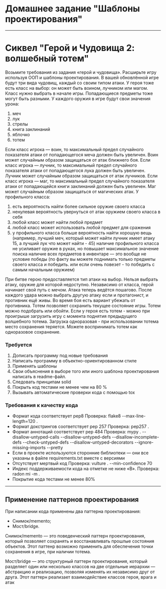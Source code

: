 # Домашнее задание "Шаблоны проектирования"
***
# Сиквел "Герой и Чудовища 2: волшебный тотем"
Возьмите требования из задания «герой и чудовища». Расширьте игру используя ООП и шаблоны проектирования.
В вашей обновлённой игре будут три вида чудовищ, каждый со своим типом атаки.
У героя тоже есть класс на выбор: он может быть воином, лучником или магом. Класс нужно выбрать в начале игры.
Попадающиеся предметы тоже могут быть разными.
У каждого оружия в игре будут свои значения урона:
1.	меч
2.	лук
3.	стрелы
4.	книга заклинаний
5.	яблочко
6.	тотем

Если класс игрока — воин, то максимальный предел случайного показателя атаки от попадающегося меча должен быть увеличен. Воин может случайным образом защищаться от атак ближнего боя.
Если класс игрока — лучник, то максимальный предел случайного показателя атаки от попадающегося лука должен быть увеличен. Лучник может случайным образом защищаться от атак лучников.
Если класс игрока — маг, то максимальный предел случайного показателя атаки от попадающейся книги заклинаний должен быть увеличен. Маг может случайным образом защищаться от магических атак.
У профильного класса: 
1.	есть вероятность найти более сильное оружие своего класса 
2.	ненулевая вероятность увернуться от атак оружием своего класса в себя
3. любой класс может найти любой предмет 
4. любой класс может использовать любой предмет для сражения
5. у профильного класса больше вероятность найти хорошую вещь (например, лучший меч, который может найти лучник имеет атаку 15, а лучший лук что может найти - 45) наличие профильного класса не усиливает оружие в руках, но повышает максимальное значение поиска наличие всех предметов в инвентаре — это вообще не условие победы (по факту вы можете поднимать только предметы своего класса и победить. или если очень повезет - то победить с самым начальным оружием)

При битве герою предоставляется тип атаки на выбор. Нельзя выбрать атаку, оружие для которой недоступно.
Независимо от класса, герой начинает свой путь с мечом.
Атака теперь ведётся пошагово. После каждого удара можно выбрать другую атаку если и протагонист, и противник ещё живы. Во время боя есть вариант убежать от противника.
Тотем позволяет сохранить текущее состояние игры. Тотем можно подобрать или обойти. Если у героя есть тотем - можно при проигрыше загрузить игру с момента поднятия предыдущего волшебного тотема. Загрузка одноразовая - при использовании тотема место сохранения теряется. Можете воспринимать тотем как одноразовое сохранение.

### Требуется
1.	Дописать программу под новые требования  
2.	Написать программу в объектно-ориентированном стиле
3.	Применять шаблоны
4.	Свои объяснения в выборе того или иного шаблона проектирования написать в readme-файл.
5.	Следовать принципам solid
6.	Покрыть код тестами не менее чем на 80 %
7.	Вызывать автоматические проверки кода с помощью tox

### Требования к качеству кода
- Формат кода соответствует pep8
Проверка: flake8 --max-line-length=120 .
- Формат докстрингов соответствует pep 257
Проверка: pep257 . 
- Формат аннотаций соответствует pep 484
Проверка: mypy . --disallow-untyped-calls --disallow-untyped-defs --disallow-incomplete-defs --check-untyped-defs  --disallow-untyped-decorators --ignore-missing-imports --pretty
- Если в проекте используются сторонние библиотеки — они все указаны в файле requirements.txt вместе с версиями
- Отсутствует мертвый код
Проверка:  vulture . --min-confidence 70
- Индекс поддерживаемости кода на отметке не ниже «B».
Проверка: radon mi -m .
- Покрытие кода тестами не менее 80%


***
## Применение паттернов проектирования

При написании кода применены два паттерна проектирования: 
- Снимок/memento;
- Мост/bridge.

Снимок/memento — это поведенческий паттерн проектирования, 
который позволяет сохранять и восстанавливать прошлые состояния объектов.
Этот паттенр возможно применить для обеспечения точки сохранения в игре, 
при наличии тотема.

Мост/bridge — это структурный паттерн проектирования, 
который разделяет один или несколько классов на две отдельные иерархии — абстракцию и реализацию, 
позволяя изменять их независимо друг от друга.
Этот паттерн реализает взаимодействие классов героя, врага и атак
